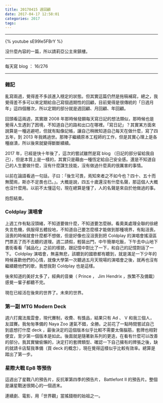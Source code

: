 ```yaml
---
title: 20170415 週回顧
date: 2017-04-17 12:58:01
categories: 2017
tags:
---
```


---

{% youtube sE99le5FBrY %}

沒什麼內容的一篇，所以請莉亞公主來鎮樓。

---

每天寫 blog ： 16/276

---

### 雜記

亂寫兩週，覺得差不多該進入穩定的狀態。但其實這篇仍然是拖稿補寫，總之，我覺得差不多可以來定期給自己寫個週期性的回顧，目前覺得是很傳統的「日週月年」這四個層次，所以定期的部分就是週回顧、月回顧、年回顧。

<!-- more -->

回頭看這兩週，其實跟 2008 年那時候發願每天寫日記的想法類似，那時候也是覺得人生遇到了困境，不知道自己的路和出口在哪裡。「寫日記」？其實某方面來說算是一種逃避吧，但就有點像記帳，讓自己稍微知道自己每天在做什麼，寫了四五年，到 2013 年我媽過世。那陣子繼續原本工程師的工作，但是其實心理上是各種崩潰，所以後來就變得斷斷續續。

2017 年，已經是快十年後了，這次的嘗試雖然是寫 blog （日記的部分留給我自己），但是本質上是一樣的，其實只是藉由一種恆定給自己安全感。還是不知道自己的人生要做什麼，沒有什麼謀生技能，沒有做過什麼真的很厲害的事情。

以前在論語看過一句話，子曰：「後生可畏，焉知來者之不如今也？四十、五十而無聞焉，斯亦不足畏也已。」。大概是說，四五十歲還沒有什麼名聲，那這個人大概也沒什麼用。以前不太懂這句，現在總算是懂了，人的名聲是來自於他做過的事。

抱怨結束。

### Coldplay 演唱會

上週工作有點沒頭緒，不知道要做什麼，不知道要怎麼辦。看奧美處理全聯的徐總失言危機，佩服得五體投地，不知道自己要怎麼樣才能做到那種境界，有點沮喪。沮喪的時候就會什麼都不想做，但是好像也沒沮喪到把 Coldplay 的演唱會搖滾區門票丟了而不去聽的道理。週二請假，輕裝出門，中午簡單吃飯，下午去中山地下書街看看「誠品化」之前的樣貌，跟記憶中對比了一下，和自己的記憶對話了一下。 Coldplay 演唱會，無喜無悲，該聽到的國歌都有聽到，就是滿足一下少年的時候喜歡他們的心情，就像大學第一次聽過五月天現場的演唱會之後，就再也沒有繼續聽他們的歌，我想我對 Coldplay 也是這樣。

後來知道的美好太多了，經典的音樂（ Prince ， Jim Hendrix ，族繁不及備載）感覺一輩子都聽不完。

現在已經活在後來的世界了。未來的世界。

### 第一副 MTG Modern Deck

週六打魔法風雲會，現代賽制，收費、有獎品，結果只有 Ad 、 V 和我三個人，友誼賽。我匆匆準備的 Naya Zoo 運氣不錯，全勝。之前花了一點時間嘗試自己到底想打什麼 deck ，最後決定的這個版本似乎比較不需要太傷腦筋，套牌也相對便宜，至少第一個版本是如此。後面就是隨著新系列的更迭，在看有什麼可以改善的部分。我其實蠻偷懶的，決定打的套牌類型、確認一下自己擁有的牌張之後，缺的就請卡店幫我準備（買 deck 的概念），現在覺得這樣似乎比較有效率。總算是踏出了第一步。

### 星際大戰 Ep8 等預告

這週出了星戰八的預告片，反抗軍第四季的預告片， Battlefont II 的預告片。整個是讓星戰迷很開心的一個週末。

連續劇、電影，用「世界觀」當搖錢樹的始祖之一。
